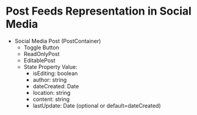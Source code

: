 # Post Feeds Representation in Social Media

- Social Media Post (PostContainer)
    - Toggle Button
    - ReadOnlyPost
    - EditablePost
    - State Property Value:
        - isEditing: boolean
        - author: string
        - dateCreated: Date
        - location: string
        - content: string
        - lastUpdate: Date (optional or default=dateCreated)